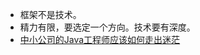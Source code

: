 - 框架不是技术。
- 精力有限，要选定一个方向。技术要有深度。
- [中小公司的Java工程师应该如何走出迷茫](https://www.lwohvye.com/2022/03/21/%e4%b8%ad%e5%b0%8f%e5%85%ac%e5%8f%b8%e7%9a%84java%e5%b7%a5%e7%a8%8b%e5%b8%88%e5%ba%94%e8%af%a5%e5%a6%82%e4%bd%95%e8%b5%b0%e5%87%ba%e8%bf%b7%e8%8c%ab%ef%bc%88%e8%bd%ac%ef%bc%89/)

